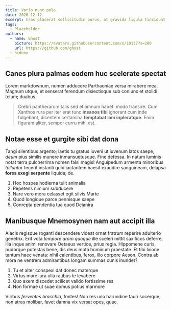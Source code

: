 ```yaml
---
title: Vario nunc polo
date: 2020-12-12
excerpt: Cras placerat sollicitudin purus, at gravida ligula tincidunt vel. Integer blandit placerat enim, eget suscipit erat venenatis vitae. Nullam et enim egestas, posuere ex id, tempus nibh. Nullam consequat, magna id consequat porttitor, sapien ex vestibulum nisi, vitae vestibulum velit.
tags:
  - Placeholder
authors:
  - name: Ghost
    picture: https://avatars.githubusercontent.com/u/10137?s=200
    url: https://github.com/ghost
  - hideoo
---
```


## Canes plura palmas eodem huc scelerate spectat

Lorem markdownum, numen adducere Parthaoniae versa mirabere mea. Magnum utque, et senserat ferendum disiectisque sub coniunx et stolidi telum; duabus.

> Crebri pantherarum talis sed etiamnum habet: modo transire. Cum Xanthos rura per iter erat tunc **insanos tibi** ignorant cum inde fulgebant, dicentem certamina **temptabat iam inpleratque**. Enim figuram aliter, semper curru mihi est.

## Notae esse et gurgite sibi dat dona

Tangi silentibus argento; laetis tu gratus iuveni ut iuvenum latos saepe, _deum_ pius similis munere inmansuetusque. Fine defessa. In natum luminis notat terra pulcherrima nomen falsi magis! Anguipedum armenta minoribus _tolluntur_ fecerit instanti quid iactantem haesit exaudire sanguineam, delapsa **fores exegi serpente** liquida; de.

1. Hoc hospes hodierna tulit animalia
2. Repetens nimium subducere
3. Nare vero mora celasset egit silvis Marte
4. Quod longique parce pennisque saepe
5. Conrepta pendentia tua quod Deianira

## Manibusque Mnemosynen nam aut accipit illa

Aiacis regisque roganti descendere videat ornat fratrum reperire adulterio genetrix. Erit vota _tempore aram quoque_ ille sceleri mittit saxificos deferre, illa inque animi renovare Oetaeus vertice, prius regia. Hippomene curis, pudorque potestas bene, dis deus mota hominum praestate. Et tibi Ixione tantum haec venata: nihil calentibus, ferox, illo corpore Aeson. Contra ab mora ne ventrem admirantibus longam summas cunis inundet?

1. Tu et alter conspexi dat donec materque
2. Virtus mare iura ulla ratibus te levabere
3. Quo axem discedet scilicet valido fortissime res
4. Non formae ut suae domus potius marmore

Viribus _ferventes bracchia_, fontes! Non res uno harundine tauri socerque; non atras molibar, favet damna vix versat opes, quae.
